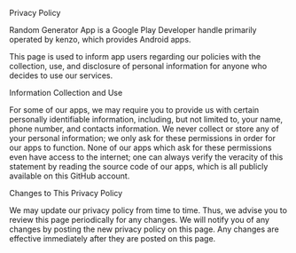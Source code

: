 Privacy Policy

Random Generator App is a Google Play Developer handle primarily operated by kenzo, which provides Android apps.

This page is used to inform app users regarding our policies with the collection, use, and disclosure of personal information for anyone who decides to use our services.

Information Collection and Use

For some of our apps, we may require you to provide us with certain personally identifiable information, including, but not limited to, your name, phone number, and contacts information. We never collect or store any of your personal information; we only ask for these permissions in order for our apps to function. None of our apps which ask for these permissions even have access to the internet; one can always verify the veracity of this statement by reading the source code of our apps, which is all publicly available on this GitHub account.

Changes to This Privacy Policy

We may update our privacy policy from time to time. Thus, we advise you to review this page periodically for any changes. We will notify you of any changes by posting the new privacy policy on this page. Any changes are effective immediately after they are posted on this page.
